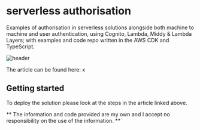 # serverless authorisation

Examples of authorisation in serverless solutions alongside both machine to machine and user authentication, using Cognito, Lambda, Middy & Lambda Layers; with examples and code repo written in the AWS CDK and TypeScript.

![header](./docs/images/header.png)

The article can be found here: x

## Getting started

To deploy the solution please look at the steps in the article linked above.

** The information and code provided are my own and I accept no responsibility on the use of the information. **
